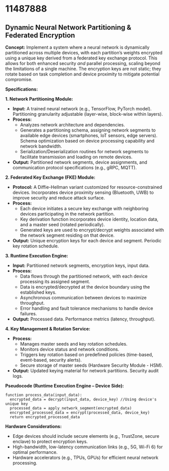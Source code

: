 # 11487888

## Dynamic Neural Network Partitioning & Federated Encryption

**Concept:** Implement a system where a neural network is dynamically partitioned across multiple devices, with each partition’s weights encrypted using a unique key derived from a federated key exchange protocol. This allows for both enhanced security *and* parallel processing, scaling beyond the limitations of a single machine. The encryption keys are not static; they rotate based on task completion and device proximity to mitigate potential compromise.

**Specifications:**

**1. Network Partitioning Module:**

*   **Input:** A trained neural network (e.g., TensorFlow, PyTorch model).  Partitioning granularity adjustable (layer-wise, block-wise within layers).
*   **Process:**
    *   Analyzes network architecture and dependencies.
    *   Generates a partitioning schema, assigning network segments to available edge devices (smartphones, IoT sensors, edge servers).  Schema optimization based on device processing capability and network bandwidth.
    *   Serialization/Deserialization routines for network segments to facilitate transmission and loading on remote devices.
*   **Output:**  Partitioned network segments, device assignments, and communication protocol specifications (e.g., gRPC, MQTT).

**2. Federated Key Exchange (FKE) Module:**

*   **Protocol:**  A Diffie-Hellman variant customized for resource-constrained devices. Incorporates device proximity sensing (Bluetooth, UWB) to improve security and reduce attack surface.
*   **Process:**
    *   Each device initiates a secure key exchange with neighboring devices participating in the network partition.
    *   Key derivation function incorporates device identity, location data, and a master seed (rotated periodically).
    *   Generated keys are used to encrypt/decrypt weights associated with the network segment residing on that device.
*   **Output:** Unique encryption keys for each device and segment. Periodic key rotation schedule.

**3. Runtime Execution Engine:**

*   **Input:** Partitioned network segments, encryption keys, input data.
*   **Process:**
    *   Data flows through the partitioned network, with each device processing its assigned segment.
    *   Data is encrypted/decrypted at the device boundary using the established keys.
    *   Asynchronous communication between devices to maximize throughput.
    *   Error handling and fault tolerance mechanisms to handle device failures.
*   **Output:** Processed data.  Performance metrics (latency, throughput).

**4. Key Management & Rotation Service:**

*   **Process:**
    *   Manages master seeds and key rotation schedules.
    *   Monitors device status and network conditions.
    *   Triggers key rotation based on predefined policies (time-based, event-based, security alerts).
    *   Secure storage of master seeds (Hardware Security Module - HSM).
*   **Output:** Updated keying material for network partitions. Security audit logs.

**Pseudocode (Runtime Execution Engine – Device Side):**

```
function process_data(input_data):
  encrypted_data = decrypt(input_data, device_key) //Using device's unique key
  processed_data = apply_network_segment(encrypted_data)
  encrypted_processed_data = encrypt(processed_data, device_key)
  return encrypted_processed_data
```

**Hardware Considerations:**

*   Edge devices should include secure elements (e.g., TrustZone, secure enclave) to protect encryption keys.
*   High-bandwidth, low-latency communication links (e.g., 5G, Wi-Fi 6) for optimal performance.
*   Hardware accelerators (e.g., TPUs, GPUs) for efficient neural network processing.